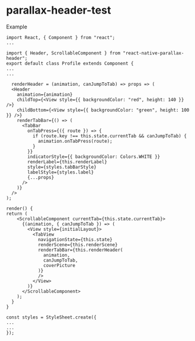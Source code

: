 # parallax-header-test
Example

  
  
    import React, { Component } from "react";
    ...
    
    import { Header, ScrollableComponent } from "react-native-parallax-header";
    export default class Profile extends Component {
    ...
    ...
  
      renderHeader = (animation, canJumpToTab) => props => (
      <Header
        animation={animation}
        childTop={<View style={{ backgroundColor: "red", height: 140 }} />}
        childBottom={<View style={{ backgroundColor: "green", height: 100 }} />}
        renderTabBar={() => (
          <TabBar
            onTabPress={({ route }) => {
              if (route.key !== this.state.currentTab && canJumpToTab) {
                animation.onTabPress(route);
              }
            }}
            indicatorStyle={{ backgroundColor: Colors.WHITE }}
            renderLabel={this.renderLabel}
            style={styles.tabBarStyle}
            labelStyle={styles.label}
            {...props}
          />
        )}
      />
    );
  
    render() {
    return (
        <ScrollableComponent currentTab={this.state.currentTab}>
          {(animation, { canJumpToTab }) => (
            <View style={initialLayout}>
              <TabView
                navigationState={this.state}
                renderScene={this.renderScene}
                renderTabBar={this.renderHeader(
                  animation,
                  canJumpToTab,
                  coverPicture
                )}
                />
              </View>
            )}
          </ScrollableComponent>
        );
      }
    }

    const styles = StyleSheet.create({
    ...
    ...
    });
